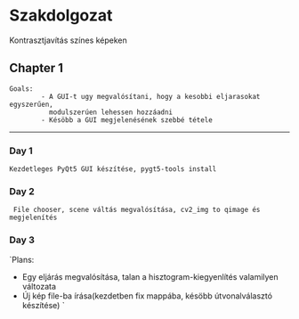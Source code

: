# Szakdolgozat
Kontrasztjavítás színes képeken

## Chapter 1
```
Goals:
        - A GUI-t ugy megvalósítani, hogy a kesobbi eljarasokat egyszerűen,
          modulszerúen lehessen hozzáadni
        - Késöbb a GUI megjelenésének szebbé tétele
```
___
### Day 1
` Kezdetleges PyQt5 GUI készítése, pygt5-tools install `
### Day 2
` File chooser, scene váltás megvalósítása, cv2_img to qimage és megjelenítés`
### Day 3
`Plans:
- Egy eljárás megvalósítása, talan
a hisztogram-kiegyenlítés valamilyen változata
- Új kép file-ba írása(kezdetben fix mappába, késöbb útvonalválasztó készítése)
`